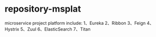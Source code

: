 # repository-msplat
microservice project platform
include:
1、Eureka
2、Ribbon
3、Feign
4、Hystrix
5、Zuul
6、ElasticSearch
7、Titan
